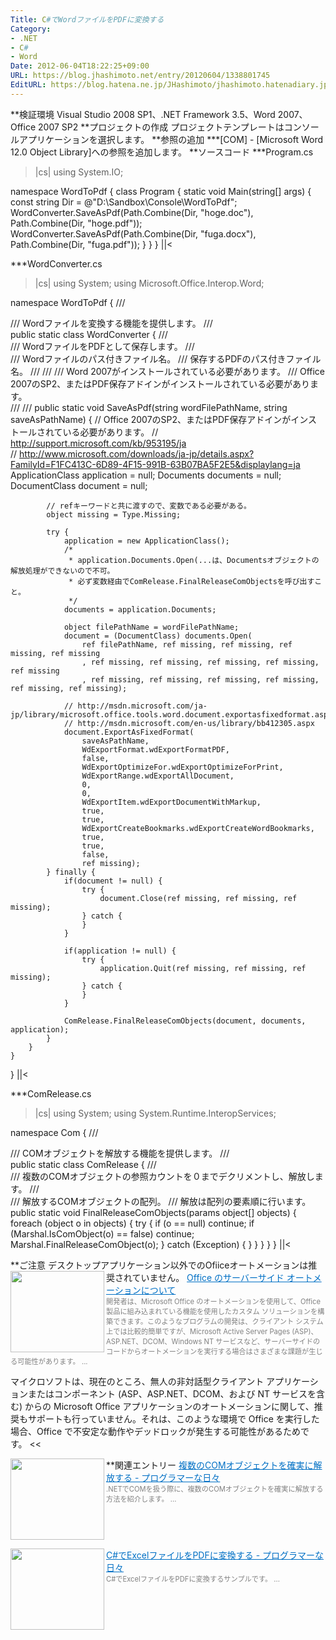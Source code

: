 ```yaml
---
Title: C#でWordファイルをPDFに変換する
Category:
- .NET
- C#
- Word
Date: 2012-06-04T18:22:25+09:00
URL: https://blog.jhashimoto.net/entry/20120604/1338801745
EditURL: https://blog.hatena.ne.jp/JHashimoto/jhashimoto.hatenadiary.jp/atom/entry/12921228815717256209
---
```


**検証環境
Visual Studio 2008 SP1、.NET Framework 3.5、Word 2007、Office 2007 SP2
**プロジェクトの作成
プロジェクトテンプレートはコンソールアプリケーションを選択します。
**参照の追加
***[COM] - [Microsoft Word 12.0 Object Library]への参照を追加します。
**ソースコード
***Program.cs
>|cs|
using System.IO;

namespace WordToPdf {
    class Program {
        static void Main(string[] args) {
            const string Dir = @"D:\Sandbox\Console\WordToPdf";
            WordConverter.SaveAsPdf(Path.Combine(Dir, "hoge.doc"), Path.Combine(Dir, "hoge.pdf"));
            WordConverter.SaveAsPdf(Path.Combine(Dir, "fuga.docx"), Path.Combine(Dir, "fuga.pdf"));
        }
    }
}
||<

***WordConverter.cs
>|cs|
using System;
using Microsoft.Office.Interop.Word;

namespace WordToPdf {
    /// <summary>
    /// Wordファイルを変換する機能を提供します。
    /// </summary>
    public static class WordConverter {
        /// <summary>
        /// WordファイルをPDFとして保存します。
        /// </summary>
        /// <param name="wordFilePathName">Wordファイルのパス付きファイル名。</param>
        /// <param name="saveAsPathName">保存するPDFのパス付きファイル名。</param>
        /// <remarks>
        /// <para>
        /// Word 2007がインストールされている必要があります。
        /// Office 2007のSP2、またはPDF保存アドインがインストールされている必要があります。<br/>
        /// </para>
        /// </remarks>
        public static void SaveAsPdf(string wordFilePathName, string saveAsPathName) {
            // Office 2007のSP2、またはPDF保存アドインがインストールされている必要があります。
            // http://support.microsoft.com/kb/953195/ja<br/>
            // http://www.microsoft.com/downloads/ja-jp/details.aspx?FamilyId=F1FC413C-6D89-4F15-991B-63B07BA5F2E5&displaylang=ja
            ApplicationClass application = null;
            Documents documents = null;
            DocumentClass document = null;

            // refキーワードと共に渡すので、変数である必要がある。
            object missing = Type.Missing;

            try {
                application = new ApplicationClass();
                /*
                 * application.Documents.Open(...は、Documentsオブジェクトの解放処理ができないので不可。
                 * 必ず変数経由でComRelease.FinalReleaseComObjectsを呼び出すこと。
                 */
                documents = application.Documents;

                object filePathName = wordFilePathName;
                document = (DocumentClass) documents.Open(
                    ref filePathName, ref missing, ref missing, ref missing, ref missing
                    , ref missing, ref missing, ref missing, ref missing, ref missing
                    , ref missing, ref missing, ref missing, ref missing, ref missing, ref missing);

                // http://msdn.microsoft.com/ja-jp/library/microsoft.office.tools.word.document.exportasfixedformat.aspx
                // http://msdn.microsoft.com/en-us/library/bb412305.aspx
                document.ExportAsFixedFormat(
                    saveAsPathName,
                    WdExportFormat.wdExportFormatPDF,
                    false,
                    WdExportOptimizeFor.wdExportOptimizeForPrint,
                    WdExportRange.wdExportAllDocument,
                    0,
                    0,
                    WdExportItem.wdExportDocumentWithMarkup,
                    true,
                    true,
                    WdExportCreateBookmarks.wdExportCreateWordBookmarks,
                    true,
                    true,
                    false,
                    ref missing);
            } finally {
                if(document != null) {
                    try {
                        document.Close(ref missing, ref missing, ref missing);
                    } catch {
                    }
                }

                if(application != null) {
                    try {
                        application.Quit(ref missing, ref missing, ref missing);
                    } catch {
                    }
                }

                ComRelease.FinalReleaseComObjects(document, documents, application);
            }
        }
    }
}
||<

***ComRelease.cs
>|cs|
using System;
using System.Runtime.InteropServices;

namespace Com {
    /// <summary>
    /// COMオブジェクトを解放する機能を提供します。
    /// </summary>
    public static class ComRelease {
        /// <summary>
        /// 複数のCOMオブジェクトの参照カウントを０までデクリメントし、解放します。
        /// </summary>
        /// <param name="objects">解放するCOMオブジェクトの配列。</param>
        /// <remarks>解放は配列の要素順に行います。</remarks>
        public static void FinalReleaseComObjects(params object[] objects) {
            foreach (object o in objects) {
                try {
                    if (o == null)
                        continue;
                    if (Marshal.IsComObject(o) == false)
                        continue;
                    Marshal.FinalReleaseComObject(o);
                } catch (Exception) {
                }
            }
        }
    }
}
||<

**ご注意
デスクトップアプリケーション以外でのOfiiceオートメーションは推奨されていません。
<a href="http://support.microsoft.com/kb/257757/ja" target="_blank"><img class="alignleft" align="left" border="0" src="http://capture.heartrails.com/150x130/shadow?http://support.microsoft.com/kb/257757/ja" alt="" width="150" height="130" /></a><a style="color:#0070C5;" href="http://support.microsoft.com/kb/257757/ja" target="_blank">Office のサーバーサイド オートメーションについて</a><a href="http://b.hatena.ne.jp/entry/http://support.microsoft.com/kb/257757/ja" target="_blank"><img border="0" src="http://b.hatena.ne.jp/entry/image/http://support.microsoft.com/kb/257757/ja" alt="" /></a><br><span style="color: #808080;font-size: 80%;">開発者は、Microsoft Office のオートメーションを使用して、Office 製品に組み込まれている機能を使用したカスタム ソリューションを構築できます。このようなプログラムの開発は、クライアント システム上では比較的簡単ですが、Microsoft Active Server Pages (ASP)、ASP.NET、DCOM、Windows NT サービスなど、サーバーサイドのコードからオートメーションを実行する場合はさまざまな課題が生じる可能性があります。 ...</span><br style="clear:both;" />
>>
マイクロソフトは、現在のところ、無人の非対話型クライアント アプリケーションまたはコンポーネント (ASP、ASP.NET、DCOM、および NT サービスを含む) からの Microsoft Office アプリケーションのオートメーションに関して、推奨もサポートも行っていません。それは、このような環境で Office を実行した場合、Office で不安定な動作やデッドロックが発生する可能性があるためです。
<<

**関連エントリー
<a href="http://d.hatena.ne.jp/JHashimoto/20120217/1329525117" target="_blank" rel="nofollow"><img class="alignleft" align="left" border="0" src="http://capture.heartrails.com/150x130/shadow?http://d.hatena.ne.jp/JHashimoto/20120217/1329525117" alt="" width="150" height="130" /></a><a style="color:#0070C5;" href="http://d.hatena.ne.jp/JHashimoto/20120217/1329525117" target="_blank" rel="nofollow">複数のCOMオブジェクトを確実に解放する - プログラマーな日々</a><a href="http://b.hatena.ne.jp/entry/http://d.hatena.ne.jp/JHashimoto/20120217/1329525117" target="_blank"><img border="0" src="http://b.hatena.ne.jp/entry/image/http://d.hatena.ne.jp/JHashimoto/20120217/1329525117" alt="" /></a><br><span style="color: #808080;font-size: 80%;">.NETでCOMを扱う際に、複数のCOMオブジェクトを確実に解放する方法を紹介します。 ...</span><br style="clear:both;" />

<a href="http://d.hatena.ne.jp/JHashimoto/20120220/1329736026" target="_blank" rel="nofollow"><img class="alignleft" align="left" border="0" src="http://capture.heartrails.com/150x130/shadow?http://d.hatena.ne.jp/JHashimoto/20120220/1329736026" alt="" width="150" height="130" /></a><a style="color:#0070C5;" href="http://d.hatena.ne.jp/JHashimoto/20120220/1329736026" target="_blank" rel="nofollow">C#でExcelファイルをPDFに変換する - プログラマーな日々</a><a href="http://b.hatena.ne.jp/entry/http://d.hatena.ne.jp/JHashimoto/20120220/1329736026" target="_blank"><img border="0" src="http://b.hatena.ne.jp/entry/image/http://d.hatena.ne.jp/JHashimoto/20120220/1329736026" alt="" /></a><br><span style="color: #808080;font-size: 80%;">C#でExcelファイルをPDFに変換するサンプルです。 ...</span><br style="clear:both;" />
